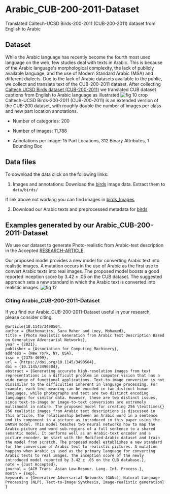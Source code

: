 # Arabic_CUB-200-2011-Dataset
Translated Caltech-UCSD Birds-200-2011 (CUB-200-2011) dataset from English to Arabic

## Dataset
While the Arabic language has recently become the fourth most used language on the web, few studies deal with texts in Arabic. This is because of the Arabic language's morphological complexity, the lack of publicly available language, and the use of Modern Standard Arabic (MSA) and different dialects. Due to the lack of Arabic datasets available to the public, we collect and translate text of the CUB-200-2011 dataset.
After collecting [Caltech UCSD Birds dataset (CUB-200-2011)](http://www.vision.caltech.edu/visipedia/CUB-200.html) 
we translated CUB dataset captions from English to Arabic language as illustrated
![fig 10 crop](https://user-images.githubusercontent.com/43410503/171548574-d05efdf0-ceab-4a39-b8f4-86e341047fdf.png)
Caltech-UCSD Birds-200-2011 (CUB-200-2011) is an extended version of the CUB-200 dataset, with roughly double the number of images per class and new part location annotations.

- Number of categories: 200

- Number of images: 11,788

- Annotations per image: 15 Part Locations, 312 Binary Attributes, 1 Bounding Box

## Data files

To download the data click on the following links:

   1. Images and annotations: Download the [birds](http://www.vision.caltech.edu/visipedia/CUB-200-2011.html) image data. Extract them to `data/birds/`
   
   If link above not working you can find images in [birds_Images](https://drive.google.com/drive/folders/1-0dje_aFa7JilEOU6CT4yra2VdIWD7oG?usp=sharing)
    
   2. Download our Arabic texts and preprocessed metadata for [birds](https://drive.google.com/drive/folders/12dMXzrtVON2qBLjyD38xmvipwuUnEvSu?usp=sharing)
## Examples generated by our Arabic_CUB-200-2011-Dataset
We use our dataset to generate Photo-realistic from Arabic-text description in the Accepted [RESEARCH-ARTICLE](https://dl.acm.org/doi/10.1145/3490504).

Our proposed model provides a new model for converting Arabic text into realistic images. A mutation occurs in the use of Arabic as the first use to convert Arabic texts into real images. The proposed model boosts a good reported inception score by 3.42 ± .05 on the CUB dataset. The suggested approach sets a new standard in which the Arabic text is converted into realistic images.
![fig 12](https://user-images.githubusercontent.com/43410503/171549742-e84edd2c-84a3-48d3-a7dd-1f1748e06087.png)


### Citing  Arabic_CUB-200-2011-Dataset
If you find our Arabic_CUB-200-2011-Dataset useful in your research, please consider citing:

```
@article{10.1145/3490504,
author = {Mathematics, Sara Maher and Loey, Mohamed},
title = {Photo Realistic Generation from Arabic Text Description Based on Generative Adversarial Networks},
year = {2021},
publisher = {Association for Computing Machinery},
address = {New York, NY, USA},
issn = {2375-4699},
url = {https://doi.org/10.1145/3490504},
doi = {10.1145/3490504},
abstract = {Generating accurate high-resolution images from text representations is a difficult problem in computer vision that has a wide range of functional applications. Text-to-image conversion is not dissimilar to the difficulties inherent in language processing. For example, each text meaning can be encoded in two distinct human languages, while photographs and text are two distinct encoding languages for similar data. However, these are two distinct issues, since text-to-image or image-to-text conversions are extremely multimodal in nature. The proposed model for creating 256 \texttimes{} 256 realistic images from Arabic text descriptions is discussed in this article. The relationship between an Arabic word in a sentence and its component in a picture as introduced in this paper using the DAMSM model. This model teaches two neural networks how to map the Arabic picture and word sub-regions of a full sentence to a shared semantic model. It performs well as an Arabic-text encoder and a picture encoder. We start with the Modified-Arabic dataset and train the model from scratch. The proposed model establishes a new standard for the conversion of Arabic text to realistic pictures. A mutation happens when Arabic is used as the primary language for converting Arabic texts to real images. The inception score of the newly introduced model reported by 3.42 ± .05 on the CUB database.},
note = {Just Accepted},
journal = {ACM Trans. Asian Low-Resour. Lang. Inf. Process.},
month = {sep},
keywords = {Generative Adversarial Networks (GANs), Natural Language Processing (NLP), Text-to-Image Synthesis, Image-realistic generation}
}
```
